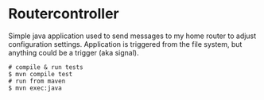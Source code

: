 # Routercontroller

Simple java application used to send messages to my home router to adjust configuration settings.  Application is triggered from the file system, but anything could be a trigger (aka signal).

```shell
# compile & run tests
$ mvn compile test
# run from maven
$ mvn exec:java
```
